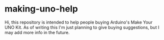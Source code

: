 # making-uno-help
Hi, this repository is intended to help people buying Arduino's Make Your UNO Kit. As of writing this I'm just planning to give buying suggestions, but I may add more info in the future.

